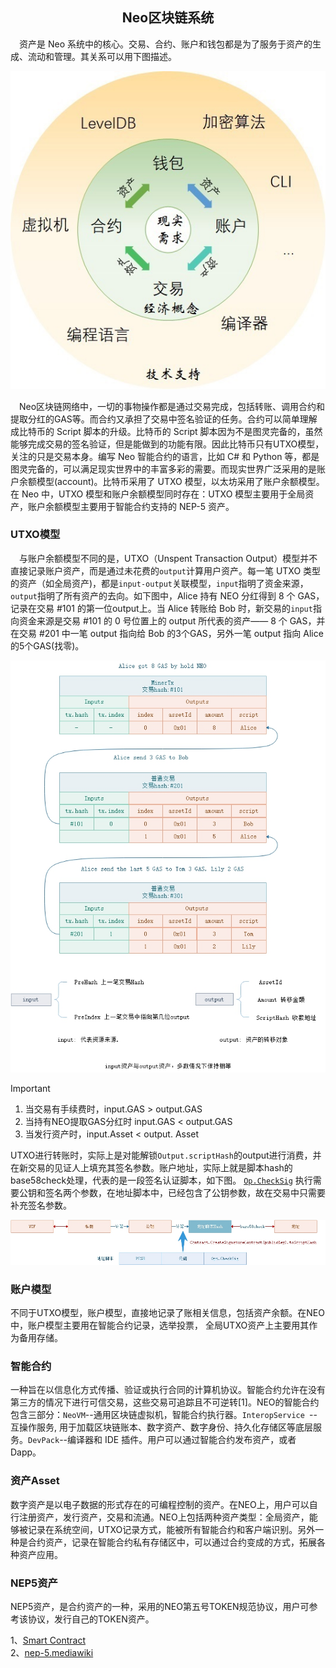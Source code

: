 <center><h2>Neo区块链系统</h2></center>
　资产是 Neo 系统中的核心。交易、合约、账户和钱包都是为了服务于资产的生成、流动和管理。其关系可以用下图描述。

[![neo system](../../images/blockchain/system.jpg)](../../images/blockchain/system.jpg)

　Neo区块链网络中，一切的事物操作都是通过交易完成，包括转账、调用合约和提取分红的GAS等。而合约又承担了交易中签名验证的任务。合约可以简单理解成比特币的 Script 脚本的升级。比特币的 Script 脚本因为不是图灵完备的，虽然能够完成交易的签名验证，但是能做到的功能有限。因此比特币只有UTXO模型，关注的只是交易本身。编写 Neo 智能合约的语言，比如 C# 和 Python 等，都是图灵完备的，可以满足现实世界中的丰富多彩的需要。而现实世界广泛采用的是账户余额模型(account)。比特币采用了 UTXO 模型，以太坊采用了账户余额模型。在 Neo 中，UTXO 模型和账户余额模型同时存在：UTXO 模型主要用于全局资产，账户余额模型主要用于智能合约支持的 NEP-5 资产。

<!-- 　Neo中的账户实际就是地址。这个地址可以是一个私钥对应的地址，用于 UTXO，也可以是智能合约的地址，用于调用执行智能合约。私钥对应的地址实际就是私钥通过一系列加密算法运算最后求得的一个 hash 值，过程见下图。智能合约的地址是如果算得得呢？也请见下图。

[![address](../../images/blockchain/address.jpg)](../../images/blockchain/address.jpg)

　在Neo钱包中存放了各种资产，包括 NEO、GAS和各种 NEP-5 资产。存放的形式其实就是 hash 地址。比如下图： 

[![account gui](../../images/blockchain/account-gui.jpg)](../../images/blockchain/account-gui.jpg) -->

### **UTXO模型**

　与账户余额模型不同的是，UTXO（Unspent Transaction Output）模型并不直接记录账户资产，而是通过未花费的`output`计算用户资产。每一笔 UTXO 类型的资产（如全局资产)，都是`input-output`关联模型，`input`指明了资金来源，`output`指明了所有资产的去向。如下图中，Alice 持有 NEO 分红得到 8 个 GAS，记录在交易 #101 的第一位output上。当 Alice 转账给 Bob 时，新交易的`input`指向资金来源是交易 #101 的 0 号位置上的 output 所代表的资产—— 8 个 GAS，并在交易 #201 中一笔 output 指向给 Bob 的3个GAS，另外一笔 output 指向 Alice 的5个GAS(找零)。

[![utxo](../../images/blockchain/utxo.jpg)](../../images/blockchain/utxo.jpg)

> [!IMPORTANT]
> 1. 当交易有手续费时，input.GAS > output.GAS
> 2. 当持有NEO提取GAS分红时 input.GAS < output.GAS
> 3. 当发行资产时，input.Asset < output. Asset

UTXO进行转账时，实际上是对能解锁`Output.scriptHash`的output进行消费，并在新交易的见证人上填充其签名参数。账户地址，实际上就是脚本hash的base58check处理，代表的是一段签名认证脚本，如下图。 [`Op.CheckSig`](../neo_vm.md#checksig) 执行需要公钥和签名两个参数，在地址脚本中，已经包含了公钥参数，故在交易中只需要补充签名参数。

[![utxo](../../images/blockchain/account_scripthash.jpg)](../../images/blockchain/account_scripthash.jpg)

### **账户模型**

<!-- 在智能合约部分详述。这里需要讨论一下与以太坊的区别。 -->

不同于UTXO模型，账户模型，直接地记录了账相关信息，包括资产余额。在NEO中，账户模型主要用在智能合约记录，选举投票，
全局UTXO资产上主要用其作为备用存储。

### **智能合约**

<!-- 这里介绍的是具体概念。设计的细节请见smart contract部分。 -->

一种旨在以信息化方式传播、验证或执行合同的计算机协议。智能合约允许在没有第三方的情况下进行可信交易，这些交易可追踪且不可逆转[1]。NEO的智能合约包含三部分：`NeoVM`--通用区块链虚拟机，智能合约执行器。`InteropService `--互操作服务, 用于加载区块链账本、数字资产、数字身份、持久化存储区等底层服务。`DevPack`--编译器和 IDE 插件。用户可以通过智能合约发布资产，或者Dapp。


### **资产Asset**

  <!-- 这里仅描述资产。具体数据结构请见asset部分。 -->

数字资产是以电子数据的形式存在的可编程控制的资产。在NEO上，用户可以自行注册资产，发行资产，交易和流通。NEO上包括两种资产类型：全局资产，能够被记录在系统空间，UTXO记录方式，能被所有智能合约和客户端识别。另外一种是合约资产，记录在智能合约私有存储区中，可以通过合约变成的方式，拓展各种资产应用。


### **NEP5资产**

NEP5资产，是合约资产的一种，采用的NEO第五号TOKEN规范协议，用户可参考该协议，发行自己的TOKEN资产。

<!-- 这里介绍NEP5资产。与智能合约的关系。NEP5资产的具体设计请见nep5asset部分，而如何生成一个NEP5资产见transaction部分举例(例2)。 -->



1、[Smart Contract](https://en.wikipedia.org/wiki/Smart_contract) <br/>
2、[nep-5.mediawiki](https://github.com/neo-project/proposals/blob/master/nep-5.mediawiki)

